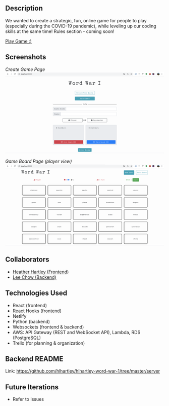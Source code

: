 ## Description
We wanted to create a strategic, fun, online game for people to play (especially during the COVID-19 pandemic), while leveling up our coding skills at the same time! Rules section - coming soon!

[Play Game :)](https://ecstatic-lalande-0e780a.netlify.app/)

## Screenshots
*Create Game Page*
![Create Game Screenshot](create-game-page-screenshot.png)

*Game Board Page (player view)*
![Game Board Screenshot](game-board-screenshot.png)

## Collaborators
- [Heather Hartley (Frontend)](https://github.com/hlhartley)
- [Lee Chow (Backend)](https://github.com/leepuppychow)

## Technologies Used
- React (frontend)
- React Hooks (frontend)
- Netlify
- Python (backend)
- Websockets (frontend & backend)
- AWS: API Gateway (REST and WebSocket API), Lambda, RDS (PostgreSQL)
- Trello (for planning & organization)

## Backend README
Link: https://github.com/hlhartley/hlhartley-word-war-1/tree/master/server

## Future Iterations
- Refer to Issues
